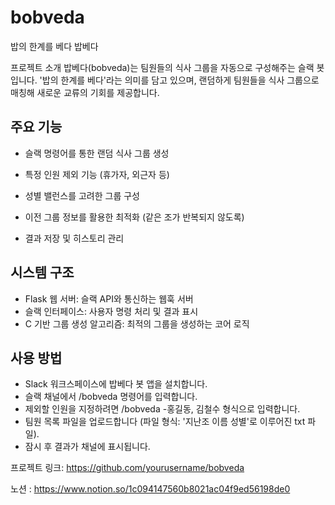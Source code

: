 # bobveda
밥의 한계를 베다
밥베다

프로젝트 소개
밥베다(bobveda)는 팀원들의 식사 그룹을 자동으로 구성해주는 슬랙 봇입니다. '밥의 한계를 베다'라는 의미를 담고 있으며, 랜덤하게 팀원들을 식사 그룹으로 매칭해 새로운 교류의 기회를 제공합니다.



## 주요 기능

* 슬랙 명령어를 통한 랜덤 식사 그룹 생성

* 특정 인원 제외 기능 (휴가자, 외근자 등)

* 성별 밸런스를 고려한 그룹 구성

* 이전 그룹 정보를 활용한 최적화 (같은 조가 반복되지 않도록)

* 결과 저장 및 히스토리 관리

## 시스템 구조
* Flask 웹 서버: 슬랙 API와 통신하는 웹훅 서버
* 슬랙 인터페이스: 사용자 명령 처리 및 결과 표시
* C 기반 그룹 생성 알고리즘: 최적의 그룹을 생성하는 코어 로직

## 사용 방법
* Slack 워크스페이스에 밥베다 봇 앱을 설치합니다.
* 슬랙 채널에서 /bobveda 명령어를 입력합니다.
* 제외할 인원을 지정하려면 /bobveda -홍길동, 김철수 형식으로 입력합니다.
* 팀원 목록 파일을 업로드합니다 (파일 형식: '지난조 이름 성별'로 이루어진 txt 파일).
* 잠시 후 결과가 채널에 표시됩니다.


프로젝트 링크: https://github.com/yourusername/bobveda

노션 : https://www.notion.so/1c094147560b8021ac04f9ed56198de0
